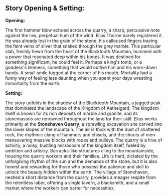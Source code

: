 ## Story Opening & Setting:

**Opening:**

The first hammer blow echoed across the quarry, a sharp, percussive note against the low, perpetual hum of the wind. Elias Thorne barely registered it. He was already lost in the grain of the stone, his calloused fingers tracing the faint veins of silver that snaked through the grey marble. This particular slab, freshly hewn from the heart of the Blacktooth Mountain, hummed with a power that resonated deep within his bones. It was destined for something significant, he could feel it. Perhaps a king's tomb, or a goddess's likeness, something that would outlive him and his worn-down hands. A small smile tugged at the corner of his mouth. Mortality had a funny way of feeling less daunting when you spent your days wrestling immortality from the earth.

**Setting:**

The story unfolds in the shadow of the Blacktooth Mountain, a jagged peak that dominated the landscape of the Kingdom of Aethelgard. The kingdom itself is known for its rich deposits of marble and granite, and its stonemasons are renowned throughout the land for their skill. Elias works primarily at the **Stonehaven Quarry**, a sprawling excavation site carved into the lower slopes of the mountain. The air is thick with the dust of shattered rock, the rhythmic clang of hammers and chisels, and the shouts of men maneuvering massive blocks with ropes and pulleys. The quarry is a hive of activity, a noisy, bustling microcosm of the kingdom itself, fueled by ambition and artistry. Barracks-like structures cling to the mountainside, housing the quarry workers and their families. Life is hard, dictated by the unforgiving rhythm of the sun and the demands of the stone, but it is also honest and rewarding for those who possess the patience and skill to unlock the beauty hidden within the earth. The village of Stonehaven, nestled a short distance from the quarry, provides a meager respite from the relentless labor, offering a single tavern, a blacksmith, and a small market where the workers can barter for necessities.
